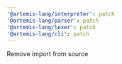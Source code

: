```yaml
---
'@artemis-lang/interpreter': patch
'@artemis-lang/parser': patch
'@artemis-lang/lexer': patch
'@artemis-lang/cli': patch
---
```


Remove import from source
